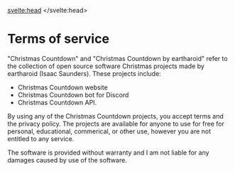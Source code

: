 <svelte:head>
	<title>Terms • Christmas Countdown</title>
	<meta name="title" content="Terms • Christmas Countdown" />
	<meta name="og:title" content="Terms • Christmas Countdown" />
	<meta name="twitter:title" content="Terms • Christmas Countdown" />
	<meta
		name="description"
		content="Read the terms and conditions of the Christmas Countdown projects."
	/>
	<meta
		name="og:description"
		content="Read the terms and conditions of the Christmas Countdown projects."
	/>
	<meta
		name="twitter:description"
		content="Read the terms and conditions of the Christmas Countdown projects."
	/>
</svelte:head>

<div class="sm:col-span-3 m-4 sm:m-8 prose mx-auto sm:prose-lg">

# Terms of service

"Christmas Countdown" and "Christmas Countdown by eartharoid" refer to the collection of open source software Christmas projects made by eartharoid (Isaac Saunders). These projects include:

- Christmas Countdown website
- Christmas Countdown bot for Discord
- Christmas Countdown API.

By using any of the Christmas Countdown projects, you accept terms and the privacy policy. The projects are available for anyone to use for free for personal, educational, commerical, or other use, however you are not entitled to any service.

The software is provided without warranty and I am not liable for any damages caused by use of the software.

</div>

